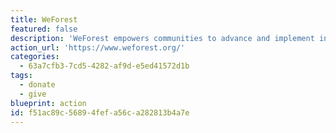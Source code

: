 ```yaml
---
title: WeForest
featured: false
description: 'WeForest empowers communities to advance and implement innovative, high standard, scalable and lasting solutions to restore forest landscapes'
action_url: 'https://www.weforest.org/'
categories:
  - 63a7cfb3-7cd5-4282-af9d-e5ed41572d1b
tags:
  - donate
  - give
blueprint: action
id: f51ac89c-5689-4fef-a56c-a282813b4a7e
---
```

